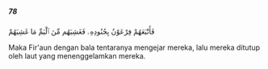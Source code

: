 ##### 78

<span class="ayah">فَأَتْبَعَهُمْ فِرْعَوْنُ بِجُنُودِهِۦ فَغَشِيَهُم مِّنَ ٱلْيَمِّ مَا غَشِيَهُمْ</span>

<span class="ayah_translation">Maka Fir'aun dengan bala tentaranya mengejar mereka, lalu mereka ditutup oleh laut yang menenggelamkan mereka.</span>
